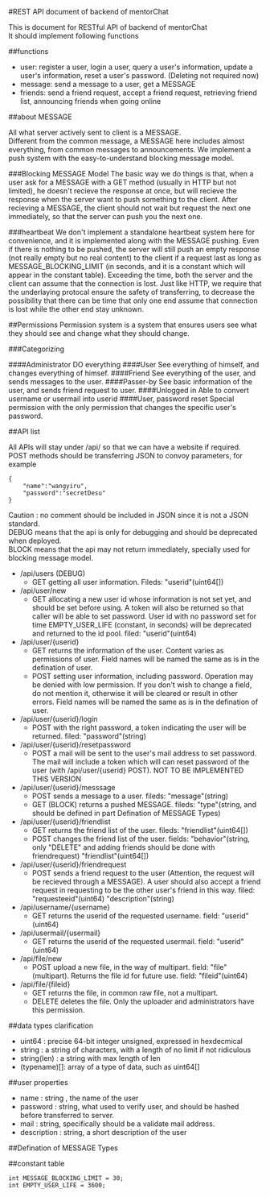 #REST API document of backend of mentorChat

This is document for RESTful API of backend of mentorChat  
It should implement following functions  

##functions
- user: register a user, login a user, query a user's information, update a user's information, reset a user's password. (Deleting not required now)
- message: send a message to a user, get a MESSAGE
- friends: send a friend request, accept a friend request, retrieving friend list, announcing friends when going online

##about MESSAGE

All what server actively sent to client is a MESSAGE.  
Different from the common message, a MESSAGE here includes almost everything, from common messages to announcements. We implement a push system with the easy-to-understand blocking message model.  

###Blocking MESSAGE Model
The basic way we do things is that, when a user ask for a MESSAGE with a GET method (usually in HTTP but not limited), he doesn't recieve the response at once, but will recieve the response when the server want to push something to the client. After recieving a MESSAGE, the client should not wait but request the next one immediately, so that the server can push you the next one.

###heartbeat
We don't implement a standalone heartbeat system here for convenience, and it is implemented along with the MESSAGE pushing. Even if there is nothing to be pushed, the server will still push an empty response (not really empty but no real content) to the client if a request last as long as MESSAGE_BLOCKING_LIMIT (in seconds, and it is a constant which will appear in the constant table). Exceeding the time, both the server and the client can assume that the connection is lost. Just like HTTP, we require that the underlaying protocal ensure the safety of transferring, to decrease the possibility that there can be time that only one end assume that connection is lost while the other end stay unknown.

##Permissions
Permission system is a system that ensures users see what they should see and change what they should change.

###Categorizing

####Administrator
DO everything
####User
See everything of himself, and changes everything of himsef.
####Friend
See everything of the user, and sends messages to the user.
####Passer-by
See basic information of the user, and sends friend request to user.
####Unlogged in
Able to convert username or usermail into userid
####User, password reset
Special permission with the only permission that changes the specific user's password.

##API list

All APIs will stay under /api/ so that we can have a website if required.  
POST methods should be transferring JSON to convoy parameters, for example 
	
	{
		"name":"wangyiru",
		"password":"secretDesu"
	}

Caution : no comment should be included in JSON since it is not a JSON standard.  
DEBUG means that the api is only for debugging and should be deprecated when deployed.  
BLOCK means that the api may not return immediately, specially used for blocking message model.  

+ /api/users (DEBUG)
	- GET getting all user information. Fileds: "userid"(uint64[])
+ /api/user/new
	- GET allocating a new user id whose information is not set yet, and should be set before using. A token will also be returned so that caller will be able to set password. User id with no password set for time EMPTY_USER_LIFE (constant, in seconds) will be deprecated and returned to the id pool. filed: "userid"(uint64)
+ /api/user/{userid}
	- GET returns the information of the user. Content varies as permissions of user. Field names will be named the same as is in the defination of user. 
	- POST setting user information, including password. Operation may be denied with low permission. If you don't wish to change a field, do not mention it, otherwise it will be cleared or result in other errors. Field names will be named the same as is in the defination of user. 
+ /api/user/{userid}/login
	- POST with the right password, a token indicating the user will be returned. filed: "password"(string)
+ /api/user/{userid}/resetpassword
	- POST a mail will be sent to the user's mail address to set password. The mail will include a token which will can reset password of the user (with /api/user/{userid} POST). NOT TO BE IMPLEMENTED THIS VERSION
+ /api/user/{userid}/messsage
	- POST sends a message to a user. fileds: "message"(string)
	- GET (BLOCK) returns a pushed MESSAGE. fileds: "type"(string, and should be defined in part Defination of MESSAGE Types)
+ /api/user/{userid}/friendlist
	- GET returns the friend list of the user. fileds: "friendlist"(uint64[])
	- POST changes the friend list of the user. fields: "behavior"(string, only "DELETE" and adding friends should be done with friendrequest) "friendlist"(uint64[])
+ /api/user/{userid}/friendrequest
	- POST sends a friend request to the user (Attention, the request will be recieved through a MESSAGE). A user should also accept a friend request in requesting to be the other user's friend in this way. filed: "requesteeid"(uint64) "description"(string)
+ /api/username/{username}
	- GET returns the userid of the requested username. field: "userid"(uint64)
+ /api/usermail/{usermail}
	- GET returns the userid of the requested usermail. field: "userid"(uint64)
+ /api/file/new
	- POST upload a new file, in the way of multipart. field: "file"(multipart). Returns the file id for future use. field: "fileid"(uint64)
+ /api/file/{fileid}
	- GET returns the file, in common raw file, not a multipart.
	- DELETE deletes the file. Only the uploader and administrators have this permission.


##data types clarification

+ uint64 : precise 64-bit integer unsigned, expressed in hexdecmical
+ string : a string of characters, with a length of no limit if not ridiculous
+ string(len) : a string with max length of len
+ (typename)[]: array of a type of data, such as uint64[]

##user properties
+ name : string , the name of the user
+ password : string, what used to verify user, and should be hashed before transferred to server.
+ mail : string, specifically should be a validate mail address. 
+ description : string, a short description of the user

##Defination of MESSAGE Types

##constant table

	int MESSAGE_BLOCKING_LIMIT = 30;
	int EMPTY_USER_LIFE = 3600;